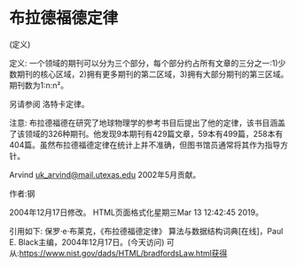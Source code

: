# 布拉德福德定律


(定义)



定义:
一个领域的期刊可以分为三个部分，每个部分约占所有文章的三分之一:1)少数期刊的核心区域，2)拥有更多期刊的第二区域，3)拥有大部分期刊的第三区域。期刊数为1:n:n²。



另请参阅
洛特卡定律。



注意:
布拉德福德在研究了地球物理学的参考书目后提出了他的定律，该书目涵盖了该领域的326种期刊。他发现9本期刊有429篇文章，59本有499篇，258本有404篇。虽然布拉德福德定律在统计上并不准确，但图书馆员通常将其作为指导方针。

Arvind <uk_arvind@mail.utexas.edu> 2002年5月贡献。


作者:钢







2004年12月17日修改。
HTML页面格式化星期三Mar 13 12:42:45 2019。



引用如下:
保罗·e·布莱克，《布拉德福德定律》
算法与数据结构词典[在线]，Paul E. Black主编，2004年12月17日。(今天访问)
可从:https://www.nist.gov/dads/HTML/bradfordsLaw.html获得